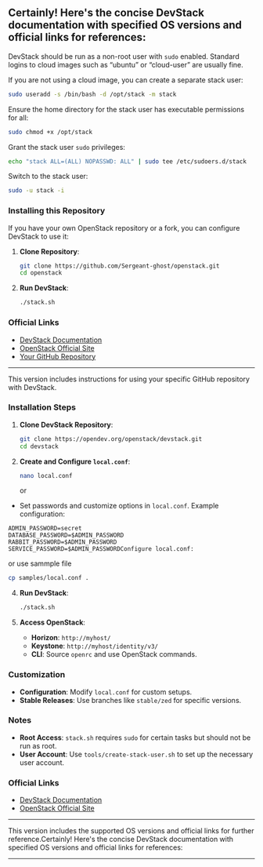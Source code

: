 Certainly! Here's the concise DevStack documentation with specified OS versions and official links for references:
---

DevStack should be run as a non-root user with `sudo` enabled. Standard logins to cloud images such as “ubuntu” or “cloud-user” are usually fine.

If you are not using a cloud image, you can create a separate stack user:

```bash
sudo useradd -s /bin/bash -d /opt/stack -m stack
```

Ensure the home directory for the stack user has executable permissions for all:

```bash
sudo chmod +x /opt/stack
```

Grant the stack user `sudo` privileges:

```bash
echo "stack ALL=(ALL) NOPASSWD: ALL" | sudo tee /etc/sudoers.d/stack
```

Switch to the stack user:

```bash
sudo -u stack -i
```



### Installing this Repository

If you have your own OpenStack repository or a fork, you can configure DevStack to use it:

1. **Clone  Repository**:
   ```bash
   git clone https://github.com/Sergeant-ghost/openstack.git
   cd openstack
   ```

2. **Run DevStack**:
   ```bash
   ./stack.sh
   ```

### Official Links

- [DevStack Documentation](https://docs.openstack.org/devstack/latest/)
- [OpenStack Official Site](https://www.openstack.org/)
- [Your GitHub Repository](https://github.com/Sergeant-ghost/openstack.git)

---

This version includes instructions for using your specific GitHub repository with DevStack.


### Installation Steps

1. **Clone DevStack Repository**:
   ```bash
   git clone https://opendev.org/openstack/devstack.git
   cd devstack
   ```

2. **Create and Configure `local.conf`**:
   ```bash
   nano local.conf
   ```
   or
- Set passwords and customize options in `local.conf`.
Example configuration:
```[[local|localrc]]
ADMIN_PASSWORD=secret
DATABASE_PASSWORD=$ADMIN_PASSWORD
RABBIT_PASSWORD=$ADMIN_PASSWORD
SERVICE_PASSWORD=$ADMIN_PASSWORDConfigure local.conf:
```
or use sammple file  
   ```bash
   cp samples/local.conf .
   ```
4. **Run DevStack**:
   ```bash
   ./stack.sh
   ```

5. **Access OpenStack**:
   - **Horizon**: `http://myhost/`
   - **Keystone**: `http://myhost/identity/v3/`
   - **CLI**: Source `openrc` and use OpenStack commands.

### Customization

- **Configuration**: Modify `local.conf` for custom setups.
- **Stable Releases**: Use branches like `stable/zed` for specific versions.

### Notes

- **Root Access**: `stack.sh` requires `sudo` for certain tasks but should not be run as root.
- **User Account**: Use `tools/create-stack-user.sh` to set up the necessary user account.

### Official Links

- [DevStack Documentation](https://docs.openstack.org/devstack/latest/)
- [OpenStack Official Site](https://www.openstack.org/)

---

This version includes the supported OS versions and official links for further reference.Certainly! Here's the concise DevStack documentation with specified OS versions and official links for references:

---
